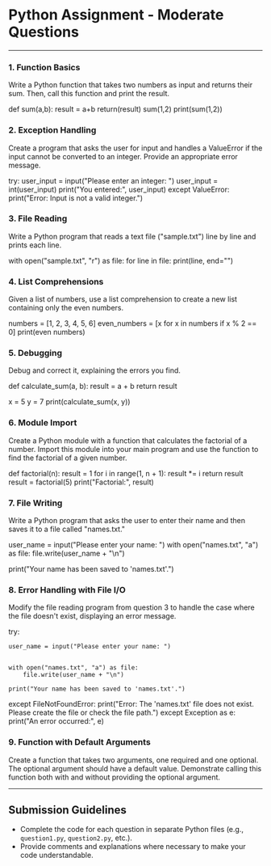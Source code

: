 # Python Assignment - Moderate Questions

---

### 1. Function Basics
Write a Python function that takes two numbers as input and returns their sum. Then, call this function and print the result.

def sum(a,b):
    result = a+b
    return(result)
sum(1,2)
print(sum(1,2))

### 2. Exception Handling
Create a program that asks the user for input and handles a ValueError if the input cannot be converted to an integer. Provide an appropriate error message.

try:
    user_input = input("Please enter an integer: ")
    user_input = int(user_input)
    print("You entered:", user_input)
except ValueError:
    print("Error: Input is not a valid integer.")


### 3. File Reading
Write a Python program that reads a text file ("sample.txt") line by line and prints each line.

with open("sample.txt", "r") as file:
    for line in file:
        print(line, end="")

        
### 4. List Comprehensions
Given a list of numbers, use a list comprehension to create a new list containing only the even numbers.

numbers = [1, 2, 3, 4, 5, 6]
even_numbers = [x for x in numbers if x % 2 == 0]
print(even numbers)


### 5. Debugging
Debug and correct it, explaining the errors you find.

def calculate_sum(a, b):
    result = a + b
    return result

x = 5
y = 7
print(calculate_sum(x, y))


### 6. Module Import
Create a Python module with a function that calculates the factorial of a number. Import this module into your main program and use the function to find the factorial of a given number.

def factorial(n):
    result = 1
    for i in range(1, n + 1):
        result *= i
    return result
result = factorial(5)
print("Factorial:", result)


### 7. File Writing
Write a Python program that asks the user to enter their name and then saves it to a file called "names.txt."

user_name = input("Please enter your name: ")
with open("names.txt", "a") as file:
    file.write(user_name + "\n")

print("Your name has been saved to 'names.txt'.")


### 8. Error Handling with File I/O
Modify the file reading program from question 3 to handle the case where the file doesn't exist, displaying an error message.

try:

    user_name = input("Please enter your name: ")


    with open("names.txt", "a") as file:
        file.write(user_name + "\n")

    print("Your name has been saved to 'names.txt'.")
except FileNotFoundError:
    print("Error: The 'names.txt' file does not exist. Please create the file or check the file path.")
except Exception as e:
    print("An error occurred:", e)

    
### 9. Function with Default Arguments
Create a function that takes two arguments, one required and one optional. The optional argument should have a default value. Demonstrate calling this function both with and without providing the optional argument.

---

## Submission Guidelines
- Complete the code for each question in separate Python files (e.g., `question1.py`, `question2.py`, etc.).
- Provide comments and explanations where necessary to make your code understandable.

